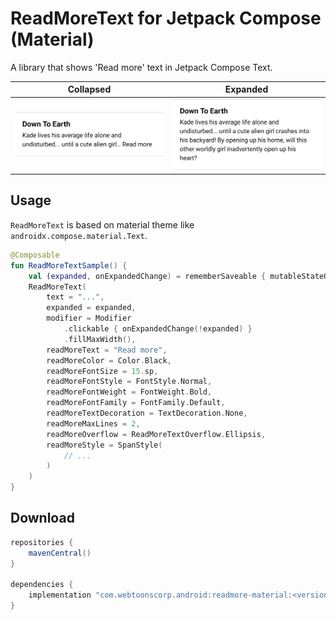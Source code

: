 # ReadMoreText for Jetpack Compose (Material)

A library that shows 'Read more' text in Jetpack Compose Text.

| Collapsed                               | Expanded                              |
| --------------------------------------- | ------------------------------------- |
| <img width="300" src="collapsed.png" /> | <img width="300" src="expanded.png" /> |

## Usage

`ReadMoreText` is based on material theme like `androidx.compose.material.Text`.

```kotlin
@Composable
fun ReadMoreTextSample() {
    val (expanded, onExpandedChange) = rememberSaveable { mutableStateOf(false) }
    ReadMoreText(
        text = "...",
        expanded = expanded,
        modifier = Modifier
            .clickable { onExpandedChange(!expanded) }
            .fillMaxWidth(),
        readMoreText = "Read more",
        readMoreColor = Color.Black,
        readMoreFontSize = 15.sp,
        readMoreFontStyle = FontStyle.Normal,
        readMoreFontWeight = FontWeight.Bold,
        readMoreFontFamily = FontFamily.Default,
        readMoreTextDecoration = TextDecoration.None,
        readMoreMaxLines = 2,
        readMoreOverflow = ReadMoreTextOverflow.Ellipsis,
        readMoreStyle = SpanStyle(
            // ...
        )
    )
}
```

## Download

```groovy
repositories {
    mavenCentral()
}

dependencies {
    implementation "com.webtoonscorp.android:readmore-material:<version>"
}
```
